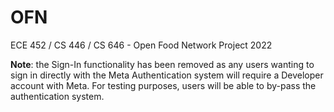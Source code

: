 # OFN
ECE 452 / CS 446 / CS 646 - Open Food Network Project 2022

**Note**: the Sign-In functionality has been removed as any users wanting to sign in directly with the Meta Authentication system will require a Developer account with Meta. For testing purposes, users will be able to by-pass the authentication system. 
